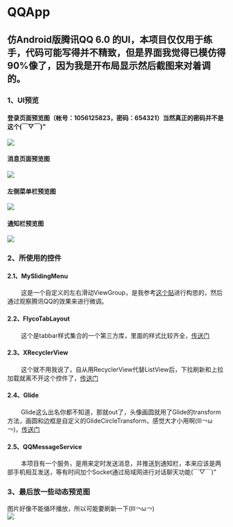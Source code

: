 QQApp
=====

## 仿Android版腾讯QQ 6.0 的UI，本项目仅仅用于练手，代码可能写得并不精致，但是界面我觉得已模仿得90%像了，因为我是开布局显示然后截图来对着调的。

### 1、UI预览
#### 登录页面预览图（帐号：1056125823，密码：654321）当然真正的密码并不是这个(￣▽￣)"
![](https://raw.githubusercontent.com/ssj64260/QQApp/master/image/Screenshot_20170508-212604.png)

#### 消息页面预览图
![](https://raw.githubusercontent.com/ssj64260/QQApp/master/image/Screenshot_20170508-212621.png)

#### 左侧菜单栏预览图
![](https://raw.githubusercontent.com/ssj64260/QQApp/master/image/Screenshot_20170508-212653.png)

#### 通知栏预览图
![](https://raw.githubusercontent.com/ssj64260/QQApp/master/image/Screenshot_20170508-212635.png)

### 2、所使用的控件
#### 2.1、MySlidingMenu
         这是一个自定义的左右滑动ViewGroup，是我参考[这个贴](http://www.jcodecraeer.com/a/anzhuokaifa/androidkaifa/2016/0909/6612.html)进行构思的，然后通过观察腾讯QQ的效果来进行微调。
         
#### 2.2、FlycoTabLayout
         这个是tabbar样式集合的一个第三方库，里面的样式比较齐全，[传送门](https://github.com/H07000223/FlycoTabLayout)
         
#### 2.3、XRecyclerView
         这个就不用我说了，自从用RecyclerView代替ListView后，下拉刷新和上拉加载就离不开这个控件了，[传送门](https://github.com/jianghejie/XRecyclerView)

#### 2.4、Glide
         Glide这么出名你都不知道，那就out了，头像画圆就用了Glide的transform方法，画圆和边框是自定义的GlideCircleTransform，感觉大才小用啊(lll￢ω￢)，[传送门](https://github.com/bumptech/glide)
         
#### 2.5、QQMessageService
         本项目有一个服务，是用来定时发送消息，并推送到通知栏，本来应该是两部手机相互发送，等有时间加个Socket通过局域网进行对话聊天功能(￣▽￣)"

### 3、最后放一些动态预览图
  图片好像不能循环播放，所以可能要刷新一下(lll￢ω￢)<br>
![](https://raw.githubusercontent.com/ssj64260/QQApp/master/image/20170508224328-1.gif)
